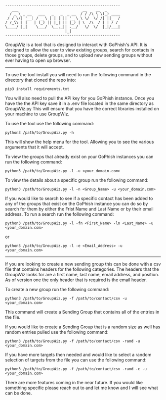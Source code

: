 ```
----------------------------------------------------
   ___                             __    __  _      
  / _ \ _ __   ___   _   _  _ __  / / /\ \ \(_) ____
 / /_\/| '__| / _ \ | | | || '_ \ \ \/  \/ /| ||_  /
/ /_\\ | |   | (_) || |_| || |_) | \  /\  / | | / / 
\____/ |_|    \___/  \__,_|| .__/   \/  \/  |_|/___|
                           |_|                      
----------------------------------------------------
```


GroupWiz is a tool that is designed to interact with GoPhish's API. It is designed to allow the user to view existing groups, search for contacts in those groups, delete groups, and to upload new sending groups without ever having to open up browser.

---
To use the tool install you will need to run the following command in the directory that cloned the repo into: 
```
pip3 install requirements.txt
```
You will also need to pull the API key for you GoPhish instance. Once you have the the API key save it in a .env file located in the same directory as GroupWiz.py
This will ensure that you have the correct libraries installed on your machine to use GroupWiz.

To use the tool use the following command:
```
python3 /path/to/GroupWiz.py -h
```

This will show the help menu for the tool. Allowing you to see the various arguments that it will accept. 

To view the groups that already exist on your GoPhish instances you can run the following command:
```
python3 /path/to/GroupWiz.py -l -u <your_domain.com>
```

To view the details about a specific group run the following command:
```
python3 /path/to/GroupWiz.py -l -n <Group_Name> -u <your_domain.com>
```

If you would like to search to see if a specific contact has been added to any of the groups that exist on the GoPhish instance you can do so by search for them by either the Frist Name and Last Name or by their email address. To run a search run the following command:
```
python3 /path/to/GroupWiz.py -l -fn <First_Name> -ln <Last_Name> -u <your_domain.com>
```
or 
```
python3 /path/to/GroupWiz.py -l -e <Email_Address> -u <your_domain.com>
```

---
If you are looking to create a new sending group this can be done with a csv file that contains headers for the following categories.  The headers that the GroupWiz looks for are a first name, last name, email address, and position.  As of version one the only header that is required is the email header.

To create a new group run the following command: 
```
python3 /path/to/GroupWiz.py -f /path/to/contact/csv -u <your_domain.com>
```

This command will create a Sending Group that contains all of the entries in the file. 

If you would like to create a Sending Group that is a random size as well has random entries pulled use the following command: 
```
python3 /path/to/GroupWiz.py -f /path/to/contact/csv -rand -u <your_domain.com>
```

If you have more targets then needed and would like to select a random selection of targets from the file you can use the following command:
```
python3 /path/to/GroupWiz.py -f /path/to/contact/csv -rand -c -u <your_domain.com>
```

There are more features coming in the near future. If you would like something specific please reach out to and let me know and I will see what can be done. 

